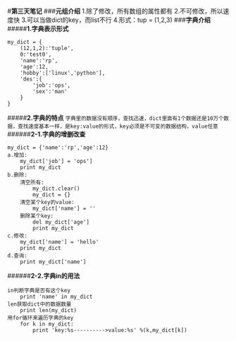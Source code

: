 #**第三天笔记**
###**元组介绍**
1.除了修改，所有数组的属性都有	 2.不可修改，所以速度快	 3.可以当做dict的key，而list不行	 4.形式：tup = (1,2,3)
###**字典介绍**
#####**1.字典表示形式**

	my_dict = {
		(12,1,2):'tuple',
		0:'test0',
		'name':'rp',
		'age':12,
		'hobby':['linux','python'],
		'des':{
			'job':'ops',
			'sex':'man'
		}
	}

#####**2.字典的特点**
`字典里的数据没有顺序，查找迅速，dict里面有1个数据还是10万个数据，查找速度基本一样，是key:value的形式，key必须是不可变的数据结构，value任意`
######**2-1.字典的增删改查**

	my_dict = {'name':'rp','age':12}
	a.增加:
		my_dict['job'] = 'ops']
		print my_dict
	b.删除:
		清空所有:
			my_dict.clear()
			my_dict = {}
		清空某个key的value:
			my_dict['name'] = ''
		删除某个key:
			del my_dict['age']
			print my_dict
	c.修改:	
		my_dict['name'] = 'hello'
		print my_dict
	d.查询:	
		print my_dict['name']

######**2-2.字典in的用法**

	in判断字典是否有这个key
		print 'name' in my_dict
	len获取dict中的数据数量
		print len(my_dict)
	用for循环来遍历字典的key	
		for k in my_dict:
			print 'key:%s---------->value:%s' %(k,my_dict[k])

